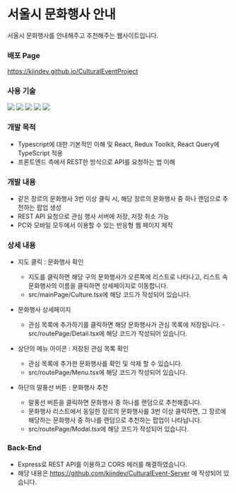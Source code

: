 # 서울시 문화행사 안내

서울시 문화행사를 안내해주고 추천해주는 웹사이트입니다.

### 배포 Page

https://kjindev.github.io/CulturalEventProject

### 사용 기술

<img src="https://img.shields.io/badge/TypeScript-3178C6?style=flat-square&logo=TypeScript&logoColor=white"/> <img src="https://img.shields.io/badge/React-61DAFB?style=flat-square&logo=React&logoColor=white"/> <img src="https://img.shields.io/badge/React Query-FF4154?style=flat-square&logo=React Query&logoColor=white"/> <img src="https://img.shields.io/badge/Redux Toolkit-764ABC?style=flat-square&logo=Redux&logoColor=white"/> <img src="https://img.shields.io/badge/Tailwind CSS-06B6D4?style=flat-square&logo=Tailwind CSS&logoColor=white"/>

### 개발 목적

- Typescript에 대한 기본적인 이해 및 React, Redux Toolkit, React Query에 TypeScript 적용
- 프론트엔드 측에서 REST한 방식으로 API를 요청하는 법 이해

### 개발 내용

- 같은 장르의 문화행사 3번 이상 클릭 시, 해당 장르의 문화행사 중 하나 랜덤으로 추천하는 팝업 생성
- REST API 요청으로 관심 행사 서버에 저장, 저장 취소 가능
- PC와 모바일 모두에서 이용할 수 있는 반응형 웹 페이지 제작

### 상세 내용

- 지도 클릭 : 문화행사 확인
  - 지도를 클릭하면 해당 구의 문화행사가 오른쪽에 리스트로 나타나고, 리스트 속 문화행사의 이름을 클릭하면 상세페이지로 이동합니다.
  - src/mainPage/Culture.tsx에 해당 코드가 작성되어 있습니다.
- 문화행사 상세페이지

  - 관심 목록에 추가하기를 클릭하면 해당 문화행사가 관심 목록에 저장됩니다.
    -src/routePage/Detail.tsx에 해당 코드가 작성되어 있습니다.

- 상단의 메뉴 아이콘 : 저장된 관심 목록 확인
  - 관심 목록에 추가한 문화행사를 확인 및 삭제 할 수 있습니다.
  - src/routePage/Menu.tsx에 해당 코드가 작성되어 있습니다.
- 하단의 말풍선 버튼 : 문화행사 추천
  - 말풍선 버튼을 클릭하면 문화행사 중 하나를 랜덤으로 추천해줍니다.
  - 문화행사 리스트에서 동일한 장르의 문화행사를 3번 이상 클릭하면, 그 장르에 해당하는 문화행사 중 하나를 랜덤으로 추천하는 팝업이 나타납니다.
  - src/routePage/Modal.tsx에 해당 코드가 작성되어 있습니다.

### Back-End

- Express로 REST API를 이용하고 CORS 에러를 해결하였습니다.
- 해당 내용은 https://github.com/kjindev/CulturalEvent-Server 에 작성되어 있습니다.
